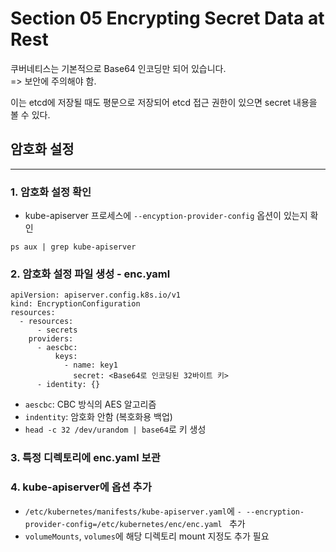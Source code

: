 # Section 05 Encrypting Secret Data at Rest

쿠버네티스는 기본적으로 Base64 인코딩만 되어 있습니다.<br>
=> 보안에 주의해야 함.

이는 etcd에 저장될 때도 평문으로 저장되어 etcd 접근 권한이 있으면 secret 내용을 볼 수 있다.

## 암호화 설정
***

### 1. 암호화 설정 확인
- kube-apiserver 프로세스에 `--encyption-provider-config` 옵션이 있는지 확인
~~~
ps aux | grep kube-apiserver
~~~

### 2. 암호화 설정 파일 생성 - enc.yaml
~~~
apiVersion: apiserver.config.k8s.io/v1
kind: EncryptionConfiguration
resources:
  - resources:
      - secrets
    providers:
      - aescbc:
          keys:
            - name: key1
              secret: <Base64로 인코딩된 32바이트 키>
      - identity: {}
~~~
- `aescbc`: CBC 방식의 AES 알고리즘
- `indentity`: 암호화 안함 (복호화용 백업)
- `head -c 32 /dev/urandom | base64`로 키 생성

### 3. 특정 디렉토리에 enc.yaml 보관

### 4. kube-apiserver에 옵션 추가
- `/etc/kubernetes/manifests/kube-apiserver.yaml`에 `- --encryption-provider-config=/etc/kubernetes/enc/enc.yaml
` 추가
- `volumeMounts`, `volumes`에 해당 디렉토리 mount 지정도 추가 필요

